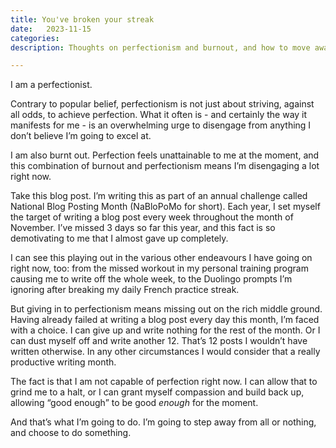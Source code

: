 ```yaml
---
title: You've broken your streak
date:   2023-11-15
categories: 
description: Thoughts on perfectionism and burnout, and how to move away from an all or nothing mindset

---
```

I am a perfectionist.

Contrary to popular belief, perfectionism is not just about striving, against all odds, to achieve perfection. What it often is - and certainly the way it manifests for me - is an overwhelming urge to disengage from anything I don’t believe I’m going to excel at. 

I am also burnt out. Perfection feels unattainable to me at the moment, and this combination of burnout and perfectionism means I’m disengaging a lot right now. 

Take this blog post. I’m writing this as part of an annual challenge called National Blog Posting Month (NaBloPoMo for short). Each year, I set myself the target of writing a blog post every week throughout the month of November. I’ve missed 3 days so far this year, and this fact is so demotivating to me that I almost gave up completely.

I can see this playing out in the various other endeavours I have going on right now, too: from the missed workout in my personal training program causing me to write off the whole week, to the Duolingo prompts I’m ignoring after breaking my daily French practice streak. 

But giving in to perfectionism means missing out on the rich middle ground. Having already failed at writing a blog post every day this month, I’m faced with a choice. I can give up and write nothing for the rest of the month. Or I can dust myself off and write another 12. That’s 12 posts I wouldn’t have written otherwise. In any other circumstances I would consider that a really productive writing month.

The fact is that I am not capable of perfection right now. I can allow that to grind me to a halt, or I can grant myself compassion and build back up, allowing “good enough” to be good _enough_ for the moment.

And that’s what I’m going to do. I’m going to step away from all or nothing, and choose to do something.
